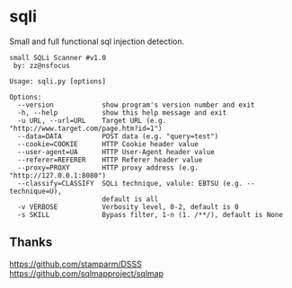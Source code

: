 # sqli

Small and full functional sql injection detection.

```
small SQLi Scanner #v1.0
 by: zz@nsfocus

Usage: sqli.py [options]

Options:
  --version            show program's version number and exit
  -h, --help           show this help message and exit
  -u URL, --url=URL    Target URL (e.g. "http://www.target.com/page.htm?id=1")
  --data=DATA          POST data (e.g. "query=test")
  --cookie=COOKIE      HTTP Cookie header value
  --user-agent=UA      HTTP User-Agent header value
  --referer=REFERER    HTTP Referer header value
  --proxy=PROXY        HTTP proxy address (e.g. "http://127.0.0.1:8080")
  --classify=CLASSIFY  SQLi technique, valule: EBTSU (e.g. --technique=U),
                       default is all
  -v VERBOSE           Verbosity level, 0-2, default is 0
  -s SKILL             Bypass filter, 1-n (1. /**/), default is None
```

## Thanks

https://github.com/stamparm/DSSS
https://github.com/sqlmapproject/sqlmap

